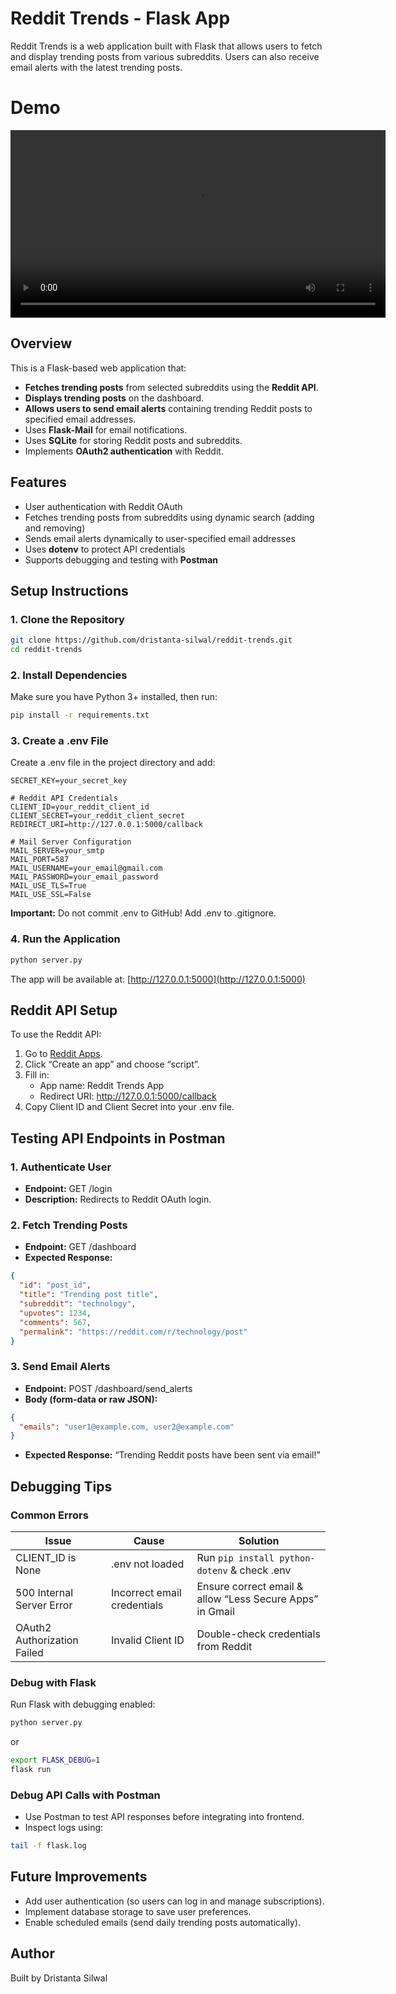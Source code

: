 # Reddit Trends - Flask App
Reddit Trends is a web application built with Flask that allows users to fetch and display trending posts from various subreddits. Users can also receive email alerts with the latest trending posts.

# Demo
<video src="https://github.com/user-attachments/assets/86228f9b-0522-423f-a916-5f7094c78811" controls width="600"></video>



## Overview
This is a Flask-based web application that:
- **Fetches trending posts** from selected subreddits using the **Reddit API**.
- **Displays trending posts** on the dashboard.
- **Allows users to send email alerts** containing trending Reddit posts to specified email addresses.
- Uses **Flask-Mail** for email notifications.
- Uses **SQLite** for storing Reddit posts and subreddits.
- Implements **OAuth2 authentication** with Reddit.

## Features
- User authentication with Reddit OAuth  
- Fetches trending posts from subreddits using dynamic search (adding and removing)  
- Sends email alerts dynamically to user-specified email addresses  
- Uses **dotenv** to protect API credentials  
- Supports debugging and testing with **Postman**  

## Setup Instructions

### 1. Clone the Repository
```bash
git clone https://github.com/dristanta-silwal/reddit-trends.git
cd reddit-trends
```

### 2. Install Dependencies
Make sure you have Python 3+ installed, then run:
```bash
pip install -r requirements.txt
```

### 3. Create a .env File
Create a .env file in the project directory and add:
```
SECRET_KEY=your_secret_key

# Reddit API Credentials
CLIENT_ID=your_reddit_client_id
CLIENT_SECRET=your_reddit_client_secret
REDIRECT_URI=http://127.0.0.1:5000/callback

# Mail Server Configuration
MAIL_SERVER=your_smtp
MAIL_PORT=587
MAIL_USERNAME=your_email@gmail.com
MAIL_PASSWORD=your_email_password
MAIL_USE_TLS=True
MAIL_USE_SSL=False
```
**Important:** Do not commit .env to GitHub! Add .env to .gitignore.

### 4. Run the Application
```bash
python server.py
```
The app will be available at: [http://127.0.0.1:5000](http://127.0.0.1:5000)

## Reddit API Setup
To use the Reddit API:
1. Go to [Reddit Apps](https://www.reddit.com/prefs/apps).
2. Click “Create an app” and choose “script”.
3. Fill in:
    - App name: Reddit Trends App
    - Redirect URI: http://127.0.0.1:5000/callback
4. Copy Client ID and Client Secret into your .env file.

## Testing API Endpoints in Postman

### 1. Authenticate User
- **Endpoint:** GET /login
- **Description:** Redirects to Reddit OAuth login.

### 2. Fetch Trending Posts
- **Endpoint:** GET /dashboard
- **Expected Response:**
```json
{
  "id": "post_id",
  "title": "Trending post title",
  "subreddit": "technology",
  "upvotes": 1234,
  "comments": 567,
  "permalink": "https://reddit.com/r/technology/post"
}
```

### 3. Send Email Alerts
- **Endpoint:** POST /dashboard/send_alerts
- **Body (form-data or raw JSON):**
```json
{
  "emails": "user1@example.com, user2@example.com"
}
```
- **Expected Response:** “Trending Reddit posts have been sent via email!”

## Debugging Tips

### Common Errors

| Issue | Cause | Solution |
|-------|-------|----------|
| CLIENT_ID is None | .env not loaded | Run `pip install python-dotenv` & check .env |
| 500 Internal Server Error | Incorrect email credentials | Ensure correct email & allow “Less Secure Apps” in Gmail |
| OAuth2 Authorization Failed | Invalid Client ID | Double-check credentials from Reddit |

### Debug with Flask
Run Flask with debugging enabled:
```bash
python server.py
```
or
```bash
export FLASK_DEBUG=1
flask run
```

### Debug API Calls with Postman
- Use Postman to test API responses before integrating into frontend.
- Inspect logs using:
```bash
tail -f flask.log
```

## Future Improvements
- Add user authentication (so users can log in and manage subscriptions).
- Implement database storage to save user preferences.
- Enable scheduled emails (send daily trending posts automatically).

## Author
Built by Dristanta Silwal